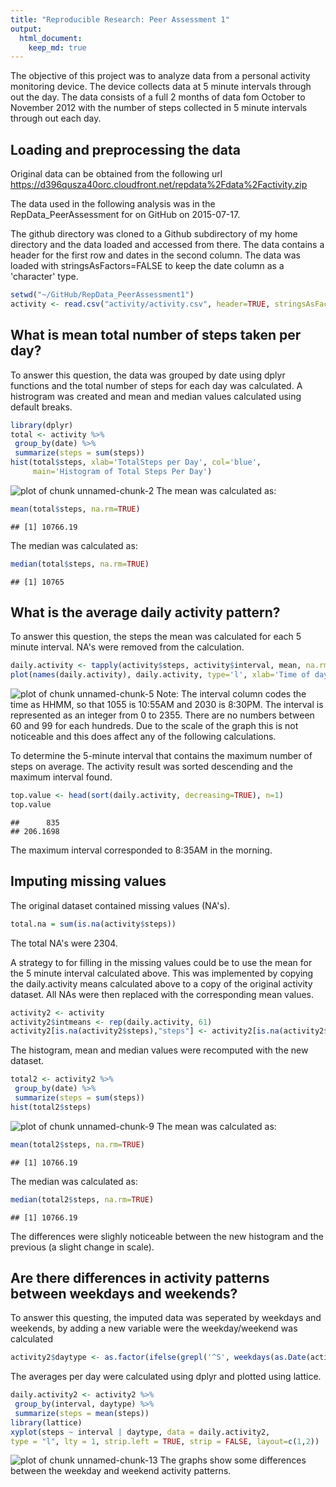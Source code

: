 ```yaml
---
title: "Reproducible Research: Peer Assessment 1"
output: 
  html_document:
    keep_md: true
---
```


The objective of this project was to analyze data from a personal activity monitoring device. The device collects data at 5 minute intervals through out the day. The data consists of a full 2 months of data fom October to November 2012 with the number of steps collected in 5 minute intervals through out each day.

## Loading and preprocessing the data

Original data can be obtained from the following url 
https://d396qusza40orc.cloudfront.net/repdata%2Fdata%2Factivity.zip

The data used in the following analysis was in the RepData_PeerAssessment for on GitHub on 2015-07-17.

The github directory was cloned to a Github subdirectory of my home directory and the data loaded and accessed from there.  The data contains a header for the first row and dates in the second column.  The data was loaded with stringsAsFactors=FALSE to keep the date column as a 'character' type.

```r
setwd("~/GitHub/RepData_PeerAssessment1")
activity <- read.csv("activity/activity.csv", header=TRUE, stringsAsFactors=FALSE)
```


## What is mean total number of steps taken per day?

To answer this question, the data was grouped by date using dplyr functions and the total number of steps for each day was calculated.  A histrogram was created and mean and median values calculated using default breaks.

```r
library(dplyr)
total <- activity %>%
 group_by(date) %>%
 summarize(steps = sum(steps))
hist(total$steps, xlab='TotalSteps per Day', col='blue',
     main='Histogram of Total Steps Per Day')
```

![plot of chunk unnamed-chunk-2](figure/unnamed-chunk-2-1.png) 
The mean was calculated as:

```r
mean(total$steps, na.rm=TRUE)
```

```
## [1] 10766.19
```
The median was calculated as:

```r
median(total$steps, na.rm=TRUE)
```

```
## [1] 10765
```



## What is the average daily activity pattern?

To answer this question, the steps the mean was calculated for each 5 minute interval. NA's were removed from the calculation. 


```r
daily.activity <- tapply(activity$steps, activity$interval, mean, na.rm=TRUE)
plot(names(daily.activity), daily.activity, type='l', xlab='Time of day', ylab='Average Steps')
```

![plot of chunk unnamed-chunk-5](figure/unnamed-chunk-5-1.png) 
Note: The interval column codes the time as HHMM, so that 1055 is 10:55AM and 2030 is 8:30PM.  The interval is represented as an integer from 0 to 2355.  There are no numbers between 60 and 99 for each hundreds.  Due to the scale of the graph this is not noticeable and this does affect any of the following calculations.  

To determine the 5-minute interval that contains the maximum number of steps on average.  The activity result was sorted descending and the maximum interval found.

```r
top.value <- head(sort(daily.activity, decreasing=TRUE), n=1)
top.value
```

```
##      835 
## 206.1698
```
The maximum interval corresponded to 8:35AM in the morning. 

## Imputing missing values

The original dataset contained missing values (NA's).

```r
total.na = sum(is.na(activity$steps))
```
The total NA's were 2304. 

A strategy to for filling in the missing values could be to use the mean for the 5 minute interval calculated above.
This was implemented by copying the daily.activity means calculated above to a copy of the original activity dataset. All NAs were then replaced with the corresponding mean values.


```r
activity2 <- activity
activity2$intmeans <- rep(daily.activity, 61)
activity2[is.na(activity2$steps),"steps"] <- activity2[is.na(activity2$steps), "intmeans"]
```
The histogram, mean and median values were recomputed with the new dataset.

```r
total2 <- activity2 %>%
 group_by(date) %>%
 summarize(steps = sum(steps))
hist(total2$steps)
```

![plot of chunk unnamed-chunk-9](figure/unnamed-chunk-9-1.png) 
The mean was calculated as:

```r
mean(total2$steps, na.rm=TRUE)
```

```
## [1] 10766.19
```
The median was calculated as:

```r
median(total2$steps, na.rm=TRUE)
```

```
## [1] 10766.19
```
The differences were slighly noticeable between the new histogram and the previous (a slight change in scale).

## Are there differences in activity patterns between weekdays and weekends?
To answer this questing, the imputed data was seperated by weekdays and weekends, by adding a new variable were the weekday/weekend was calculated

```r
activity2$daytype <- as.factor(ifelse(grepl('^S', weekdays(as.Date(activity2$date))), "weekend", "weekday"))
```
The averages per day were calculated using dplyr and plotted using lattice.

```r
daily.activity2 <- activity2 %>%
 group_by(interval, daytype) %>%
 summarize(steps = mean(steps))
library(lattice)
xyplot(steps ~ interval | daytype, data = daily.activity2,
type = "l", lty = 1, strip.left = TRUE, strip = FALSE, layout=c(1,2))
```

![plot of chunk unnamed-chunk-13](figure/unnamed-chunk-13-1.png) 
The graphs show some differences between the weekday and weekend activity patterns.
